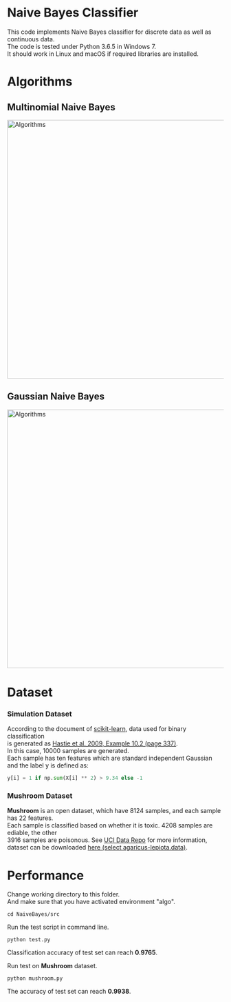 # Naive Bayes Classifier

This code implements Naive Bayes classifier for discrete data as well as continuous data.  
The code is tested under Python 3.6.5 in Windows 7.  
It should work in Linux and macOS if required libraries are installed.

# Algorithms

## Multinomial Naive Bayes

<img src="https://github.com/quqixun/MLAlgorithms/blob/master/NaiveBayes/images/multinomialNB.png" alt="Algorithms" width="600">

## Gaussian Naive Bayes

<img src="https://github.com/quqixun/MLAlgorithms/blob/master/NaiveBayes/images/gaussianNB.png" alt="Algorithms" width="600">

# Dataset

### Simulation Dataset

According to the document of [scikit-learn](http://scikit-learn.org/stable/modules/generated/sklearn.datasets.make_hastie_10_2.html), data used for binary classification  
is generated as [Hastie et al. 2009, Example 10.2 (page 337)](https://web.stanford.edu/~hastie/Papers/ESLII.pdf).  
In this case, 10000 samples are generated.  
Each sample has ten features which are standard independent Gaussian  
and the label y is defined as:

```python
y[i] = 1 if np.sum(X[i] ** 2) > 9.34 else -1
```

### Mushroom Dataset

**Mushroom** is an open dataset, which have 8124 samples, and each sample has 22 features.  
Each sample is classified based on whether it is toxic. 4208 samples are ediable, the other  
3916 samples are poisonous. See [UCI Data Repo](http://archive.ics.uci.edu/ml/datasets/Mushroom) for more information,  
dataset can be downloaded [here (select agaricus-lepiota.data)](http://archive.ics.uci.edu/ml/machine-learning-databases/mushroom/).

# Performance

Change working directory to this folder.  
And make sure that you have activated environment "algo".
```
cd NaiveBayes/src
```

Run the test script in command line.
```
python test.py
```

Classification accuracy of test set can reach **0.9765**.  

Run test on **Mushroom** dataset.
```
python mushroom.py
```

The accuracy of test set can reach **0.9938**.
